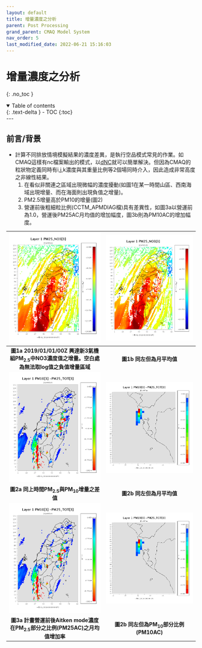 ```yaml
---
layout: default
title: 增量濃度之分析
parent: Post Processing
grand_parent: CMAQ Model System
nav_order: 5
last_modified_date: 2022-06-21 15:16:03
---
```


# 增量濃度之分析
{: .no_toc }

<details open markdown="block">
  <summary>
    Table of contents
  </summary>
  {: .text-delta }
- TOC
{:toc}
</details>
---

## 前言/背景
- 計算不同排放情境模擬結果的濃度差異，是執行空品模式常見的作業。如CMAQ這樣有nc檔案輸出的模式，以[dNC][dNC]就可以簡單解決。但因為CMAQ的粒狀物定義同時有i,j,k濃度與其重量比例等2個場同時介入，因此造成非常高度之非線性結果。
  1. 在看似非關連之區域出現微幅的濃度擾動(如圖1在某一時間山區、西南海域出現增量、而在海面則出現負值之增量)。
  2. PM2.5增量高於PM10的增量(圖2)
  3. 營運前後粗細粒比例(CCTM_APMDIAG檔)具有差異性，如圖3a以營運前為1.0，營運後PM25AC月均值的增加幅度，圖3b則為PM10AC的增加幅度。

[dNC]: <https://sinotec2.github.io/Focus-on-Air-Quality/utilities/netCDF/dNC/> "2個nc檔案間的差值"


| ![圖1a-N3G_NO3.png](https://github.com/sinotec2/Focus-on-Air-Quality/raw/main/assets/images/N3G_NO3.png) |![圖1b-N3G_NO3.png](https://github.com/sinotec2/Focus-on-Air-Quality/raw/main/assets/images/N3G_NO3.png)
|:--:|:--:|
| <b>圖1a 2019/01/01/00Z 興達新3氣機組PM<sub>2.5</sub>中NO3濃度值之增量。空白處為無法取log值之負值增量區域</b>|<b>圖1b 同左但為月平均值</b>|
| ![圖2a-N3GPMdiff.png](https://github.com/sinotec2/Focus-on-Air-Quality/raw/main/assets/images/N3GPMdiff.png) |![圖2b-N3GPMdiffT.png](https://github.com/sinotec2/Focus-on-Air-Quality/raw/main/assets/images/N3GPMdiffT.png) |
| <b>圖2a 同上時間PM<sub>2.5</sub>與PM<sub>10</sub>增量之差值</b>|<b>圖2b 同左但為月平均值</b>|
| ![圖3a-N3GPMdiff.png](https://github.com/sinotec2/Focus-on-Air-Quality/raw/main/assets/images/N3GPMdiff.png) |![圖3b-N3GPMdiffT.png](https://github.com/sinotec2/Focus-on-Air-Quality/raw/main/assets/images/N3GPMdiffT.png) |
| <b>圖3a 計畫營運前後Aitken mode濃度在PM<sub>2.5</sub>部分之比例(PM25AC)之月均值增加率</b>|<b>圖2b 同左但為PM<sub>10</sub>部分比例(PM10AC)</b>|
